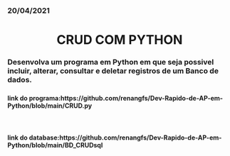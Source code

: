 <h3> 20/04/2021</h3>

<h1 align="center">CRUD COM PYTHON</h1>

<h3>Desenvolva um programa em Python em que seja possivel incluir, alterar, consultar e deletar registros de um Banco de dados.<h3>
  
<h4>link do programa:https://github.com/renangfs/Dev-Rapido-de-AP-em-Python/blob/main/CRUD.py</h4><br>

<h4>link do database:https://github.com/renangfs/Dev-Rapido-de-AP-em-Python/blob/main/BD_CRUDsql</h4>
